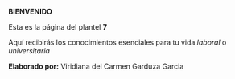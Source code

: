 <html>
<head>
 <COBATAB PLANTEL 7>
</head>
<body>
<p> <b>BIENVENIDO</b></p>
<p> Esta es la página del plantel <b>7</b> </p>
<p>Aquí recibirás los conocimientos esenciales para tu vida <i>laboral</i> o 
<i>universitaria</i></p> 
<p><b>Elaborado por:</b> Viridiana del Carmen Garduza Garcia </p>
</body>
</html>
